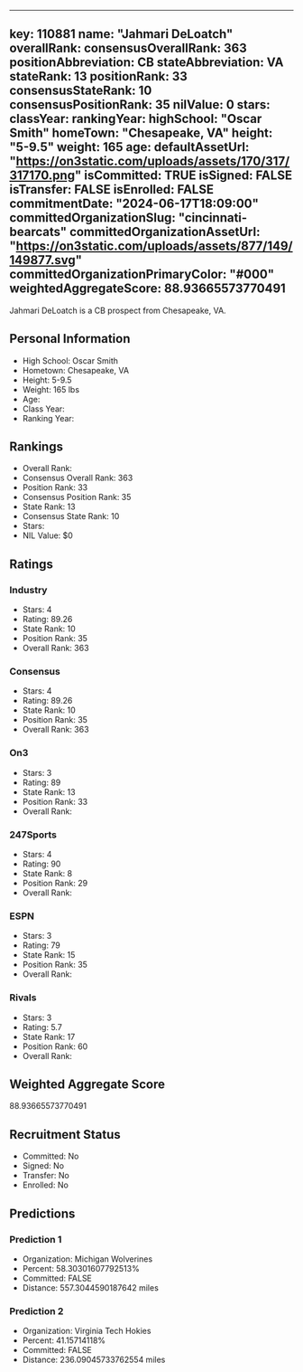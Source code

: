 ---
  key: 110881
  name: "Jahmari DeLoatch"
  overallRank: 
  consensusOverallRank: 363
  positionAbbreviation: CB
  stateAbbreviation: VA
  stateRank: 13
  positionRank: 33
  consensusStateRank: 10
  consensusPositionRank: 35
  nilValue: 0
  stars: 
  classYear: 
  rankingYear: 
  highSchool: "Oscar Smith"
  homeTown: "Chesapeake, VA"
  height: "5-9.5"
  weight: 165
  age: 
  defaultAssetUrl: "https://on3static.com/uploads/assets/170/317/317170.png"
  isCommitted: TRUE
  isSigned: FALSE
  isTransfer: FALSE
  isEnrolled: FALSE
  commitmentDate: "2024-06-17T18:09:00"
  committedOrganizationSlug: "cincinnati-bearcats"
  committedOrganizationAssetUrl: "https://on3static.com/uploads/assets/877/149/149877.svg"
  committedOrganizationPrimaryColor: "#000"
  weightedAggregateScore: 88.93665573770491
  ---
  
  Jahmari DeLoatch is a CB prospect from Chesapeake, VA.
  
  ## Personal Information
  - High School: Oscar Smith
  - Hometown: Chesapeake, VA
  - Height: 5-9.5
  - Weight: 165 lbs
  - Age: 
  - Class Year: 
  - Ranking Year: 
  
  ## Rankings
  - Overall Rank: 
  - Consensus Overall Rank: 363
  - Position Rank: 33
  - Consensus Position Rank: 35
  - State Rank: 13
  - Consensus State Rank: 10
  - Stars: 
  - NIL Value: $0
  
  ## Ratings
  
  ### Industry
  - Stars: 4
  - Rating: 89.26
  - State Rank: 10
  - Position Rank: 35
  - Overall Rank: 363
  
  ### Consensus
  - Stars: 4
  - Rating: 89.26
  - State Rank: 10
  - Position Rank: 35
  - Overall Rank: 363
  
  ### On3
  - Stars: 3
  - Rating: 89
  - State Rank: 13
  - Position Rank: 33
  - Overall Rank: 
  
  ### 247Sports
  - Stars: 4
  - Rating: 90
  - State Rank: 8
  - Position Rank: 29
  - Overall Rank: 
  
  ### ESPN
  - Stars: 3
  - Rating: 79
  - State Rank: 15
  - Position Rank: 35
  - Overall Rank: 
  
  ### Rivals
  - Stars: 3
  - Rating: 5.7
  - State Rank: 17
  - Position Rank: 60
  - Overall Rank: 
  
  ## Weighted Aggregate Score
  88.93665573770491
  
  ## Recruitment Status
  - Committed: No
  - Signed: No
  - Transfer: No
  - Enrolled: No
  
  
  
  ## Predictions
  
  ### Prediction 1
  - Organization: Michigan Wolverines
  - Percent: 58.30301607792513%
  - Committed: FALSE
  - Distance: 557.3044590187642 miles
  
  ### Prediction 2
  - Organization: Virginia Tech Hokies
  - Percent: 41.15714118%
  - Committed: FALSE
  - Distance: 236.09045733762554 miles
  